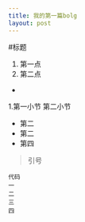 ```yaml
---
title: 我的第一篇bolg
layout: post
---
```

#标题

1. 第一点
2. 第二点

* 

1.第一小节
第二小节

* 第二
* 第二
* 第四

> 引号

> 

    代码
    一
    二
    三
    四

    